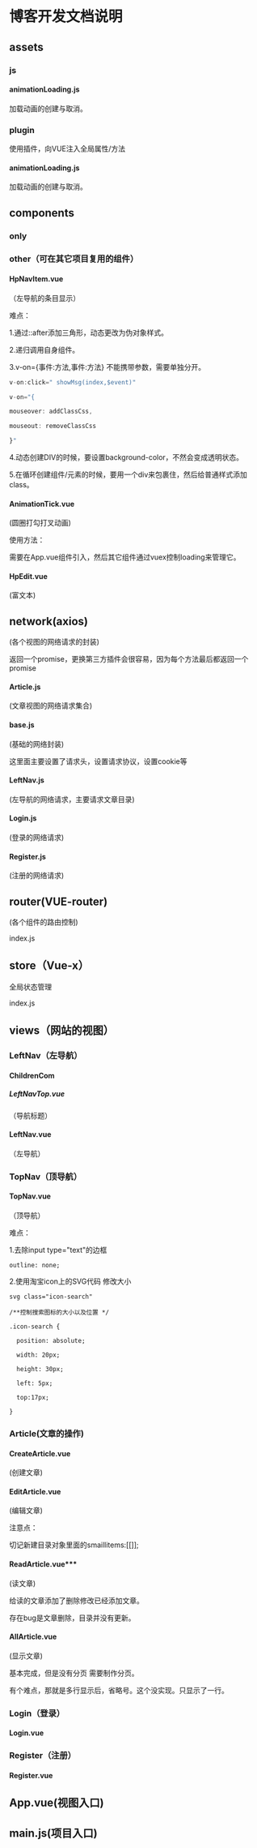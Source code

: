 # 博客开发文档说明

## assets

### js

#### animationLoading.js

加载动画的创建与取消。

### plugin

使用插件，向VUE注入全局属性/方法

#### animationLoading.js

加载动画的创建与取消。

## components

### only

### other（可在其它项目复用的组件）

#### HpNavItem.vue

（左导航的条目显示）

难点：

1.通过::after添加三角形，动态更改为伪对象样式。

2.递归调用自身组件。

3.v-on={事件:方法,事件:方法} 不能携带参数，需要单独分开。

```javascript
v-on:click=" showMsg(index,$event)"

v-on="{

mouseover: addClassCss,

mouseout: removeClassCss

}"
```

4.动态创建DIV的时候，要设置background-color，不然会变成透明状态。

5.在循环创建组件/元素的时候，要用一个div来包裹住，然后给普通样式添加class。

#### AnimationTick.vue

(圆圈打勾打叉动画)

使用方法：

需要在App.vue组件引入，然后其它组件通过vuex控制loading来管理它。

#### HpEdit.vue

(富文本)

## network(axios)

(各个视图的网络请求的封装)

返回一个promise，更换第三方插件会很容易，因为每个方法最后都返回一个promise

#### Article.js

(文章视图的网络请求集合)

#### base.js

(基础的网络封装)

这里面主要设置了请求头，设置请求协议，设置cookie等

#### LeftNav.js

(左导航的网络请求，主要请求文章目录)

#### Login.js

(登录的网络请求)

#### Register.js

(注册的网络请求)

## router(VUE-router)

(各个组件的路由控制)

index.js

## store（Vue-x）

全局状态管理

index.js

## views（网站的视图）

### LeftNav（左导航）

#### ChildrenCom

##### LeftNavTop.vue

（导航标题）

#### LeftNav.vue

（左导航）

### TopNav（顶导航）

#### TopNav.vue

（顶导航）

难点：

1.去除input type="text"的边框

```
outline: none;
```

2.使用淘宝icon上的SVG代码 修改大小

```
svg class="icon-search"

/**控制搜索图标的大小以及位置 */

.icon-search {

  position: absolute;

  width: 20px;

  height: 30px;

  left: 5px;

  top:17px;

}
```

### Article(文章的操作)

#### CreateArticle.vue

(创建文章)

#### EditArticle.vue

(编辑文章)

注意点：

切记新建目录对象里面的smaillitems:[[]];

#### ReadArticle.vue***

(读文章)

给读的文章添加了删除修改已经添加文章。

存在bug是文章删除，目录并没有更新。

#### AllArticle.vue

(显示文章)

基本完成，但是没有分页 需要制作分页。

有个难点，那就是多行显示后，省略号。这个没实现。只显示了一行。



### Login（登录）

#### Login.vue

### Register（注册）

#### Register.vue

## App.vue(视图入口)

## main.js(项目入口)